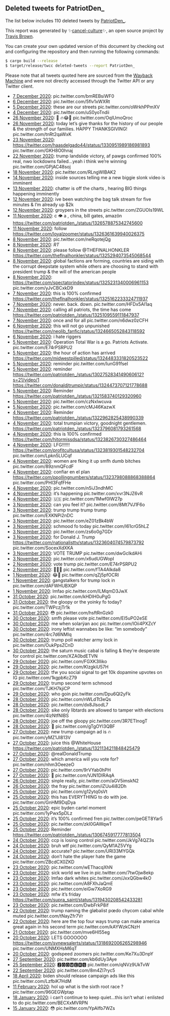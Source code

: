 ## Deleted tweets for PatriotDen_

The list below includes 110 deleted tweets by
[PatriotDen_](https://twitter.com/PatriotDen_).



This report was generated by ✨[cancel-culture](https://github.com/travisbrown/cancel-culture)✨,
an open source project by [Travis Brown](https://twitter.com/travisbrown).

You can create your own updated version of this document by checking out and configuring the
repository and then running the following commands:

```bash
$ cargo build --release
$ target/release/twcc deleted-tweets --report PatriotDen_
```

Please note that all tweets quoted here are sourced from the
[Wayback Machine](https://web.archive.org) and were not directly accessed through the Twitter API or
any Twitter client.

* [ 7 December 2020](https://web.archive.org/web/20201207021044/https://twitter.com/PatriotDen_/status/1335767979137650688): pic.twitter.com/bmREBsiWF0 <!--1335767979137650688-->
* [ 6 December 2020](https://web.archive.org/web/20201206162909/https://twitter.com/PatriotDen_/status/1335584706809769984): pic.twitter.com/5flv1xWXRt <!--1335584706809769984-->
* [ 5 December 2020](https://web.archive.org/web/20201205225028/https://twitter.com/PatriotDen_/status/1335346693542440961): these are our streets pic.twitter.com/oWrkhPPmXV <!--1335346693542440961-->
* [ 4 December 2020](https://web.archive.org/web/20201204032803/https://twitter.com/PatriotDen_/status/1334700842868502529): pic.twitter.com/uS0yoTndii <!--1334700842868502529-->
* [26 November 2020](https://web.archive.org/web/20201126182632/https://twitter.com/PatriotDen_/status/1332027868822507521): 🦃 🔥😂💯 pic.twitter.com/OqlUmoQroc <!--1332027868822507521-->
* [26 November 2020](https://web.archive.org/web/20201126151542/https://twitter.com/PatriotDen_/status/1331978211538980871): today let’s give thanks for the history of our people & the strength of our families. HAPPY THANKSGIVING! pic.twitter.com/tnRt2qaWxK <!--1331978211538980871-->
* [23 November 2020](https://web.archive.org/web/20201123191447/https://twitter.com/PatriotDen_/status/1330952441228128262): https://twitter.com/haasdelgado44/status/1330951989186981893  pic.twitter.com/GKH8O0hnaj <!--1330952441228128262-->
* [22 November 2020](https://web.archive.org/web/20201122030403/https://twitter.com/PatriotDen_/status/1330345711314067457): trump landslide victory, af pawgs confirmed 100% real, nwo lockdowns failed...yeah i think we’re winning pic.twitter.com/GPjAC48soj <!--1330345711314067457-->
* [18 November 2020](https://web.archive.org/web/20201118234756/https://twitter.com/PatriotDen_/status/1329209451048558593): pic.twitter.com/RLngWIBAK2 <!--1329209451048558593-->
* [14 November 2020](https://web.archive.org/web/20201114062515/https://twitter.com/PatriotDen_/status/1327497709788553217): inside sources telling me a new biggie slonk video is imminent <!--1327497709788553217-->
* [13 November 2020](https://web.archive.org/web/20201113115458/https://twitter.com/PatriotDen_/status/1327218094796906496): chatter is off the charts , hearing BIG things happening imminently <!--1327218094796906496-->
* [12 November 2020](https://web.archive.org/web/20201112033832/https://twitter.com/PatriotDen_/status/1326730828492247041): ive been watching the bag talk stream for five minutes & I’m already up $2k <!--1326730828492247041-->
* [12 November 2020](https://web.archive.org/web/20201112022729/https://twitter.com/PatriotDen_/status/1326712490311512066): groypers in the streets pic.twitter.com/ZGUOIs19WL <!--1326712490311512066-->
* [11 November 2020](https://web.archive.org/web/20201111234547/https://twitter.com/PatriotDen_/status/1326671654966226951): c 👁 a , china, bíll gates, amazön https://twitter.com/patriotden_/status/1326578875342745600 <!--1326671654966226951-->
* [11 November 2020](https://web.archive.org/web/20201111194845/https://twitter.com/PatriotDen_/status/1326608424549888001): follow https://twitter.com/loyalzoomer/status/1326361639940026375 <!--1326608424549888001-->
* [ 8 November 2020](https://web.archive.org/web/20201108145126/https://twitter.com/PatriotDen_/status/1325450787972145152): pic.twitter.com/neRqotejQg <!--1325450787972145152-->
* [ 8 November 2020](https://web.archive.org/web/20201108052329/https://twitter.com/PatriotDen_/status/1325307804253556739): *RT* <!--1325307804253556739-->
* [ 8 November 2020](https://web.archive.org/web/20201108050034/https://twitter.com/PatriotDen_/status/1325302110125174784): please follow  @THEFlNALHONKLER  https://twitter.com/theflnalhonkler/status/1325294073545068544 <!--1325302110125174784-->
* [ 8 November 2020](https://web.archive.org/web/20201108005201/https://twitter.com/PatriotDen_/status/1325239295649701889): global factions are forming, countries are siding with the corrupt deepstate system while others are choosing to stand with president trump & the will of the american people <!--1325239295649701889-->
* [ 8 November 2020](https://web.archive.org/web/20201108002419/https://twitter.com/PatriotDen_/status/1325232585849573376): https://twitter.com/spectatorindex/status/1325231340006961153  pic.twitter.com/yJvCBCxkD9 <!--1325232585849573376-->
* [ 7 November 2020](https://web.archive.org/web/20201107200211/https://twitter.com/PatriotDen_/status/1325166608545849346): this is 100% confirmed https://twitter.com/theflnalhonkler/status/1325162233324711937 <!--1325166608545849346-->
* [ 7 November 2020](https://web.archive.org/web/20201107194421/https://twitter.com/PatriotDen_/status/1325161779656351744): never. back. down. pic.twitter.com/HFDx5Al1aq <!--1325161779656351744-->
* [ 7 November 2020](https://web.archive.org/web/20201107170412/https://twitter.com/PatriotDen_/status/1325121745272139776): calling all patriots, the time has come https://twitter.com/patriotden_/status/1325109559111847937 <!--1325121745272139776-->
* [ 7 November 2020](https://web.archive.org/web/20201107161527/https://twitter.com/PatriotDen_/status/1325109559111847937): once and for all pic.twitter.com/n6dwz0zCFH <!--1325109559111847937-->
* [ 6 November 2020](https://web.archive.org/web/20201106114935/https://twitter.com/PatriotDen_/status/1324680236534009857): this will not go unpunished https://twitter.com/neolib_fanfic/status/1324665052843118592 <!--1324680236534009857-->
* [ 6 November 2020](https://web.archive.org/web/20201106000531/https://twitter.com/PatriotDen_/status/1324503024954449920): i hate riggers <!--1324503024954449920-->
* [ 5 November 2020](https://web.archive.org/web/20201105230448/https://twitter.com/PatriotDen_/status/1324487774653845504): Operation Total War is a go.  Patriots Activate. pic.twitter.com/E74rPSRPU2 <!--1324487774653845504-->
* [ 5 November 2020](https://web.archive.org/web/20201105225458/https://twitter.com/PatriotDen_/status/1324485017607852032): the hour of action has arrived https://twitter.com/midwestpilled/status/1324483331820523522 <!--1324485017607852032-->
* [ 5 November 2020](https://web.archive.org/web/20201105224327/https://twitter.com/PatriotDen_/status/1324482422155694082): reminder pic.twitter.com/IunG91fseI <!--1324482422155694082-->
* [ 5 November 2020](https://web.archive.org/web/20201105223949/https://twitter.com/PatriotDen_/status/1324481458749214726): reminder    https://twitter.com/patriotden_/status/1302752834149060612?s=21/video/1  https://twitter.com/donaldjtrumpjr/status/1324473707121778688 <!--1324481458749214726-->
* [ 5 November 2020](https://web.archive.org/web/20201105161605/https://twitter.com/PatriotDen_/status/1324384892336168961): Reminder https://twitter.com/patriotden_/status/1321583740129320960 <!--1324384892336168961-->
* [ 5 November 2020](https://web.archive.org/web/20201105113636/https://twitter.com/PatriotDen_/status/1324314588960198659): pic.twitter.com/czNxIwcuva <!--1324314588960198659-->
* [ 5 November 2020](https://web.archive.org/web/20201105014836/https://twitter.com/PatriotDen_/status/1324166315565817856): pic.twitter.com/cMJ46KazwX <!--1324166315565817856-->
* [ 4 November 2020](https://web.archive.org/web/20201104230154/https://twitter.com/PatriotDen_/status/1324124659848196096): Reminder https://twitter.com/patriotden_/status/1322962825438990339 <!--1324124659848196096-->
* [ 4 November 2020](https://web.archive.org/web/20201104052235/https://twitter.com/PatriotDen_/status/1323857819913932801): total trumpian victory, goodnight gentlemen. https://twitter.com/patriotden_/status/1323796081793261568 <!--1323857819913932801-->
* [ 4 November 2020](https://web.archive.org/web/20201104032001/https://twitter.com/PatriotDen_/status/1323827213310087168): this is 100% confirmed https://twitter.com/hitormissdsa/status/1323826730327486464 <!--1323827213310087168-->
* [ 4 November 2020](https://web.archive.org/web/20201104025244/https://twitter.com/PatriotDen_/status/1323820250811518978): LFG!!!!!!  https://twitter.com/profitcultusa/status/1323819301548232704  pic.twitter.com/Lpkn5LUCqf <!--1323820250811518978-->
* [ 4 November 2020](https://web.archive.org/web/20201104021300/https://twitter.com/PatriotDen_/status/1323810333857894401): women are fking it up smfh dumb bitches pic.twitter.com/89znmQFcdF <!--1323810333857894401-->
* [ 4 November 2020](https://web.archive.org/web/20201104015704/https://twitter.com/PatriotDen_/status/1323806335205580802): confiar en el plan  https://twitter.com/ppollingnumbers/status/1323798088868388864  pic.twitter.com/PHI3FqfFHe <!--1323806335205580802-->
* [ 4 November 2020](https://web.archive.org/web/20201104014316/https://twitter.com/PatriotDen_/status/1323802892361437184): pic.twitter.com/n5iJ3ndhMC <!--1323802892361437184-->
* [ 4 November 2020](https://web.archive.org/web/20201104011612/https://twitter.com/PatriotDen_/status/1323796081793261568): it’s happening pic.twitter.com/xvr3NJZ6vR <!--1323796081793261568-->
* [ 4 November 2020](https://web.archive.org/web/20201104000140/https://twitter.com/PatriotDen_/status/1323777334604947456): 🇺🇸 pic.twitter.com/1Mwf0lW27p <!--1323777334604947456-->
* [ 3 November 2020](https://web.archive.org/web/20201103211804/https://twitter.com/PatriotDen_/status/1323736120845357066): can you feel it? pic.twitter.com/8Mt7VJ1F6o <!--1323736120845357066-->
* [ 3 November 2020](https://web.archive.org/web/20201103191529/https://twitter.com/PatriotDen_/status/1323705293860122626): trump trump trump trump pic.twitter.com/EXKNPi2nDC <!--1323705293860122626-->
* [ 3 November 2020](https://web.archive.org/web/20201103144337/https://twitter.com/PatriotDen_/status/1323636902352822277): pic.twitter.com/eZ01zBk4bW <!--1323636902352822277-->
* [ 3 November 2020](https://web.archive.org/web/20201103143532/https://twitter.com/PatriotDen_/status/1323634865724641285): schmood fo today pic.twitter.com/I61crG5hLZ <!--1323634865724641285-->
* [ 3 November 2020](https://web.archive.org/web/20201103130519/https://twitter.com/PatriotDen_/status/1323612107833835520): pic.twitter.com/zs6o0g7GDr <!--1323612107833835520-->
* [ 3 November 2020](https://web.archive.org/web/20201103125028/https://twitter.com/PatriotDen_/status/1323608289658179585): for Donald J. Trump  https://twitter.com/nationalisttv/status/1323604074579873792  pic.twitter.com/SocexXdXKA <!--1323608289658179585-->
* [ 3 November 2020](https://web.archive.org/web/20201103122721/https://twitter.com/PatriotDen_/status/1323602557692977152): VOTE TRUMP pic.twitter.com/dwGclkdAHi <!--1323602557692977152-->
* [ 3 November 2020](https://web.archive.org/web/20201103043810/https://twitter.com/PatriotDen_/status/1323484426689544192): pic.twitter.com/x6udUGWopI <!--1323484426689544192-->
* [ 2 November 2020](https://web.archive.org/web/20201102180329/https://twitter.com/PatriotDen_/status/1323324766628044804): vote trump pic.twitter.com/E74rPSRPU2 <!--1323324766628044804-->
* [ 2 November 2020](https://web.archive.org/web/20201102000626/https://twitter.com/PatriotDen_/status/1323053761246482433): 🖕😆🖕 pic.twitter.com/fTA4Alkda8 <!--1323053761246482433-->
* [ 1 November 2020](https://web.archive.org/web/20201101180524/https://twitter.com/PatriotDen_/status/1322962825438990339): 😂🖕 pic.twitter.com/qZj5pfOCRI <!--1322962825438990339-->
* [ 1 November 2020](https://web.archive.org/web/20201101170824/https://twitter.com/PatriotDen_/status/1322948558270681088): gangstalkers for trump lock in pic.twitter.com/dAFWHUBXQP <!--1322948558270681088-->
* [ 1 November 2020](https://web.archive.org/web/20201101162542/https://twitter.com/PatriotDen_/status/1322937793191043073): lmfao pic.twitter.com/lLMqmD3JwX <!--1322937793191043073-->
* [31 October 2020](https://web.archive.org/web/20201031232323/https://twitter.com/PatriotDen_/status/1322680513929371651): pic.twitter.com/kHDlH0uPgG <!--1322680513929371651-->
* [31 October 2020](https://web.archive.org/web/20201031160241/https://twitter.com/PatriotDen_/status/1322569566636199944): the gloopy or the yoinky fo today? pic.twitter.com/TWPczjTr1k <!--1322569566636199944-->
* [31 October 2020](https://web.archive.org/web/20201031043000/https://twitter.com/PatriotDen_/status/1322395202074611712): 😳 pic.twitter.com/hsftRnGzk0 <!--1322395202074611712-->
* [30 October 2020](https://web.archive.org/web/20201030225819/https://twitter.com/PatriotDen_/status/1322310739827347465): smfh please vote pic.twitter.com/EI5uPO2eSE <!--1322310739827347465-->
* [30 October 2020](https://web.archive.org/web/20201030222220/https://twitter.com/PatriotDen_/status/1322302698289594370): me when solarÿan aoc pic.twitter.com/IOii4PXZcY <!--1322302698289594370-->
* [30 October 2020](https://web.archive.org/web/20201030180543/https://twitter.com/PatriotDen_/status/1322238094029004801): irony leftist wannabes be like: “im somebody” pic.twitter.com/4rc7d6NMIq <!--1322238094029004801-->
* [30 October 2020](https://web.archive.org/web/20201030165331/https://twitter.com/PatriotDen_/status/1322219971280252928): trump poll watcher army lock in pic.twitter.com/OukPpsZCnD <!--1322219971280252928-->
* [30 October 2020](https://web.archive.org/web/20201030015035/https://twitter.com/PatriotDen_/status/1321992314089295872): the saturn music cabal is falling & they’re desperate for control pic.twitter.com/XZA0bdETVN <!--1321992314089295872-->
* [29 October 2020](https://web.archive.org/web/20201029221651/https://twitter.com/PatriotDen_/status/1321938961837731841): pic.twitter.com/FGXK3lliko <!--1321938961837731841-->
* [29 October 2020](https://web.archive.org/web/20201029221330/https://twitter.com/PatriotDen_/status/1321937742276812802): pic.twitter.com/KlzgkiU57H <!--1321937742276812802-->
* [29 October 2020](https://web.archive.org/web/20201029175636/https://twitter.com/PatriotDen_/status/1321873392035876864): tfw you social signal to get 10k dopamine upvotes on IG pic.twitter.com/1kgpbKcZ79 <!--1321873392035876864-->
* [29 October 2020](https://web.archive.org/web/20201029170101/https://twitter.com/PatriotDen_/status/1321859267243216896): trump second term schmood pic.twitter.com/TJKH7kjiCP <!--1321859267243216896-->
* [29 October 2020](https://web.archive.org/web/20201029022001/https://twitter.com/PatriotDen_/status/1321637655596224512): who goin pic.twitter.com/Dpu6Ql2yFk <!--1321637655596224512-->
* [28 October 2020](https://web.archive.org/web/20201028224632/https://twitter.com/PatriotDen_/status/1321583740129320960): pic.twitter.com/nWLdTt3eQs <!--1321583740129320960-->
* [28 October 2020](https://web.archive.org/web/20201028221850/https://twitter.com/PatriotDen_/status/1321576894781935621): pic.twitter.com/dx8JlsodL7 <!--1321576894781935621-->
* [28 October 2020](https://web.archive.org/web/20201028214615/https://twitter.com/PatriotDen_/status/1321568772390588416): sike only lìbtards are allowed to tamper with elections pic.twitter.com/4IzNtfNIBS <!--1321568772390588416-->
* [28 October 2020](https://web.archive.org/web/20201028171015/https://twitter.com/PatriotDen_/status/1321497404693204993): joe off the gloopy pic.twitter.com/3R7ETlnogT <!--1321497404693204993-->
* [28 October 2020](https://web.archive.org/web/20201028015934/https://twitter.com/PatriotDen_/status/1321270268157939712): 🤨 pic.twitter.com/gTgOYI3QBF <!--1321270268157939712-->
* [27 October 2020](https://web.archive.org/web/20201029221651/https://twitter.com/PatriotDen_/status/1321938961837731841): new trump campaign ad is 🔥 pic.twitter.com/yMZ1JI813V <!--1321211524606734337-->
* [27 October 2020](https://web.archive.org/web/20201027183019/https://twitter.com/PatriotDen_/status/1321157222722916353): juice this  @WhiteHouse  https://twitter.com/patriotden_/status/1321134211848425479 <!--1321157222722916353-->
* [27 October 2020](https://web.archive.org/web/20201027170706/https://twitter.com/PatriotDen_/status/1321136071212736516): @realDonaldTrump <!--1321136071212736516-->
* [27 October 2020](https://web.archive.org/web/20201027165937/https://twitter.com/PatriotDen_/status/1321134211848425479): which america will you vote for? pic.twitter.com/nhm3OeezeO <!--1321134211848425479-->
* [27 October 2020](https://web.archive.org/web/20201027041147/https://twitter.com/PatriotDen_/status/1320939639939760128): pic.twitter.com/9rVYab0hPH <!--1320939639939760128-->
* [27 October 2020](https://web.archive.org/web/20201027035828/https://twitter.com/PatriotDen_/status/1320936638638379008): 🤔 pic.twitter.com/VJN1DIRAqA <!--1320936638638379008-->
* [26 October 2020](https://web.archive.org/web/20201026212048/https://twitter.com/PatriotDen_/status/1320837586684882945): sinple really, pic.twitter.com/aGV5imskN2 <!--1320837586684882945-->
* [26 October 2020](https://web.archive.org/web/20201026173029/https://twitter.com/PatriotDen_/status/1320773480225427456): the fray pic.twitter.com/iZUu4i82Dh <!--1320773480225427456-->
* [25 October 2020](https://web.archive.org/web/20201026000729/https://twitter.com/PatriotDen_/status/1320467232665882626): pic.twitter.com/g12ytq0sVt <!--1320467232665882626-->
* [25 October 2020](https://web.archive.org/web/20201026094212/https://twitter.com/PatriotDen_/status/1320425631709040640): this has EVERYTHING to do with joe. pic.twitter.com/GnHM9DqDya <!--1320425631709040640-->
* [25 October 2020](https://web.archive.org/web/20201026163256/https://twitter.com/PatriotDen_/status/1320401624859332609): epic byden cartel moment pic.twitter.com/1yPwx5pDLz <!--1320401624859332609-->
* [25 October 2020](https://web.archive.org/web/20201025024946/https://twitter.com/PatriotDen_/status/1320195693282287617): it’s 100% confirmed fren pic.twitter.com/peGET8Yar5 <!--1320195693282287617-->
* [25 October 2020](https://web.archive.org/web/20201025022700/https://twitter.com/PatriotDen_/status/1320189972419350530): pic.twitter.com/zkI0GAWqwT <!--1320189972419350530-->
* [25 October 2020](https://web.archive.org/web/20201025015613/https://twitter.com/PatriotDen_/status/1320182264588914688): Reminder https://twitter.com/patriotden_/status/1306745917777813504 <!--1320182264588914688-->
* [24 October 2020](https://web.archive.org/web/20201024220447/https://twitter.com/PatriotDen_/status/1320124035502690306): ccp is losing control pic.twitter.com/JkVg74QZ3s <!--1320124035502690306-->
* [24 October 2020](https://web.archive.org/web/20201024182525/https://twitter.com/PatriotDen_/status/1320067088879407104): bruh wtf pic.twitter.com/QyM1AZ5VYg <!--1320067088879407104-->
* [24 October 2020](https://web.archive.org/web/20201024175004/https://twitter.com/PatriotDen_/status/1320055117723336709): accurate? pic.twitter.com/URl33MYGQk <!--1320055117723336709-->
* [24 October 2020](https://web.archive.org/web/20201024171643/https://twitter.com/PatriotDen_/status/1320038395733835777): don’t hate the player hate the game pic.twitter.com/ZBcdCX0ZKD <!--1320038395733835777-->
* [23 October 2020](https://web.archive.org/web/20201023224749/https://twitter.com/PatriotDen_/status/1319772473865490433): pic.twitter.com/wEThacqXhN <!--1319772473865490433-->
* [23 October 2020](https://web.archive.org/web/20201023223225/https://twitter.com/PatriotDen_/status/1319768575717134336): sick world we live in pic.twitter.com/7twOjw8ekp <!--1319768575717134336-->
* [23 October 2020](https://web.archive.org/web/20201023212730/https://twitter.com/PatriotDen_/status/1319752302434156545): lmfao dark whites pic.twitter.com/JxxQGbw4kO <!--1319752302434156545-->
* [23 October 2020](https://web.archive.org/web/20201023173927/https://twitter.com/PatriotDen_/status/1319692909315297287): pic.twitter.com/A8FXhJaQmE <!--1319692909315297287-->
* [23 October 2020](https://web.archive.org/web/20201023172015/https://twitter.com/PatriotDen_/status/1319687854314999808): pic.twitter.com/eiGw7XoRG9 <!--1319687854314999808-->
* [23 October 2020](https://web.archive.org/web/20201023104816/https://twitter.com/PatriotDen_/status/1319591238149066752): mfw it’s friday https://twitter.com/supra_saint/status/1319430208542433281 <!--1319591238149066752-->
* [23 October 2020](https://web.archive.org/web/20201023030448/https://twitter.com/PatriotDen_/status/1319473362633183233): pic.twitter.com/DwbFrkP8if <!--1319473362633183233-->
* [22 October 2020](https://web.archive.org/web/20201022213213/https://twitter.com/PatriotDen_/status/1319389934554386437): trump naming the gløbalist pœdo chycom cabal while muted pic.twitter.com/tNayZfr7Vr <!--1319389934554386437-->
* [22 October 2020](https://web.archive.org/web/20201022171303/https://twitter.com/PatriotDen_/status/1319323351895212035): here are the top four ways trump can make america great again in his second term pic.twitter.com/kAYWzkCNzH <!--1319323351895212035-->
* [21 October 2020](https://web.archive.org/web/20201021220621/https://twitter.com/PatriotDen_/status/1319037211824750596): pic.twitter.com/mve6HI55eg <!--1319037211824750596-->
* [20 October 2020](https://web.archive.org/web/20201020232706/https://twitter.com/PatriotDen_/status/1318695067419365377): LETS GOOOOOO  https://twitter.com/svnewsalerts/status/1318692006265298946  pic.twitter.com/UNMXHsM6qT <!--1318695067419365377-->
* [20 October 2020](https://web.archive.org/web/20201020212731/https://twitter.com/PatriotDen_/status/1318665100585275396): godspeed zoomers pic.twitter.com/Ke7Xu3DnpY <!--1318665100585275396-->
* [27 September 2020](https://web.archive.org/web/20201125031609/https://twitter.com/PatriotDen_/status/1310022922313043968): pic.twitter.com/kb6dUy3Aye <!--1310022922313043968-->
* [25 September 2020](https://web.archive.org/web/20201115125008/https://twitter.com/PatriotDen_/status/1309635650438791168): 🆉🅾🅾🅼🅴🆁🆂 pic.twitter.com/qNVz9UkTvW <!--1309635650438791168-->
* [22 September 2020](https://web.archive.org/web/20201125085020/https://twitter.com/PatriotDen_/status/1308541108956418048): pic.twitter.com/8m4Zl7ryc5 <!--1308541108956418048-->
* [18 April 2020](https://web.archive.org/web/20201116050200/https://twitter.com/PatriotDen_/status/1251310593476374528): biden should release campaign ads like this pic.twitter.com/LzfbiK7HdM <!--1251310593476374528-->
* [11 February 2020](https://web.archive.org/web/20201120054227/https://twitter.com/PatriotDen_/status/1227303197863272450): hol up what is the sixth root race ? pic.twitter.com/96GEGWptap <!--1227303197863272450-->
* [18 January 2020](https://web.archive.org/web/20201121004000/https://twitter.com/PatriotDen_/status/1218613004163604480): i can’t continue to keep quiet...this isn’t what i enlisted to do pic.twitter.com/BECXxMVRPN <!--1218613004163604480-->
* [15 January 2020](https://web.archive.org/web/20201121004025/https://twitter.com/PatriotDen_/status/1217259948209516545): 😳 pic.twitter.com/YpAIfb7WZs <!--1217259948209516545-->
